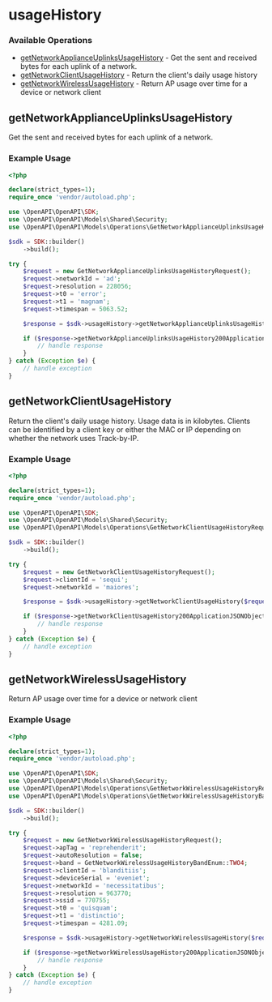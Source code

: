 # usageHistory

### Available Operations

* [getNetworkApplianceUplinksUsageHistory](#getnetworkapplianceuplinksusagehistory) - Get the sent and received bytes for each uplink of a network.
* [getNetworkClientUsageHistory](#getnetworkclientusagehistory) - Return the client's daily usage history
* [getNetworkWirelessUsageHistory](#getnetworkwirelessusagehistory) - Return AP usage over time for a device or network client

## getNetworkApplianceUplinksUsageHistory

Get the sent and received bytes for each uplink of a network.

### Example Usage

```php
<?php

declare(strict_types=1);
require_once 'vendor/autoload.php';

use \OpenAPI\OpenAPI\SDK;
use \OpenAPI\OpenAPI\Models\Shared\Security;
use \OpenAPI\OpenAPI\Models\Operations\GetNetworkApplianceUplinksUsageHistoryRequest;

$sdk = SDK::builder()
    ->build();

try {
    $request = new GetNetworkApplianceUplinksUsageHistoryRequest();
    $request->networkId = 'ad';
    $request->resolution = 228056;
    $request->t0 = 'error';
    $request->t1 = 'magnam';
    $request->timespan = 5063.52;

    $response = $sdk->usageHistory->getNetworkApplianceUplinksUsageHistory($request);

    if ($response->getNetworkApplianceUplinksUsageHistory200ApplicationJSONObjects !== null) {
        // handle response
    }
} catch (Exception $e) {
    // handle exception
}
```

## getNetworkClientUsageHistory

Return the client's daily usage history. Usage data is in kilobytes. Clients can be identified by a client key or either the MAC or IP depending on whether the network uses Track-by-IP.

### Example Usage

```php
<?php

declare(strict_types=1);
require_once 'vendor/autoload.php';

use \OpenAPI\OpenAPI\SDK;
use \OpenAPI\OpenAPI\Models\Shared\Security;
use \OpenAPI\OpenAPI\Models\Operations\GetNetworkClientUsageHistoryRequest;

$sdk = SDK::builder()
    ->build();

try {
    $request = new GetNetworkClientUsageHistoryRequest();
    $request->clientId = 'sequi';
    $request->networkId = 'maiores';

    $response = $sdk->usageHistory->getNetworkClientUsageHistory($request);

    if ($response->getNetworkClientUsageHistory200ApplicationJSONObjects !== null) {
        // handle response
    }
} catch (Exception $e) {
    // handle exception
}
```

## getNetworkWirelessUsageHistory

Return AP usage over time for a device or network client

### Example Usage

```php
<?php

declare(strict_types=1);
require_once 'vendor/autoload.php';

use \OpenAPI\OpenAPI\SDK;
use \OpenAPI\OpenAPI\Models\Shared\Security;
use \OpenAPI\OpenAPI\Models\Operations\GetNetworkWirelessUsageHistoryRequest;
use \OpenAPI\OpenAPI\Models\Operations\GetNetworkWirelessUsageHistoryBandEnum;

$sdk = SDK::builder()
    ->build();

try {
    $request = new GetNetworkWirelessUsageHistoryRequest();
    $request->apTag = 'reprehenderit';
    $request->autoResolution = false;
    $request->band = GetNetworkWirelessUsageHistoryBandEnum::TWO4;
    $request->clientId = 'blanditiis';
    $request->deviceSerial = 'eveniet';
    $request->networkId = 'necessitatibus';
    $request->resolution = 963770;
    $request->ssid = 770755;
    $request->t0 = 'quisquam';
    $request->t1 = 'distinctio';
    $request->timespan = 4281.09;

    $response = $sdk->usageHistory->getNetworkWirelessUsageHistory($request);

    if ($response->getNetworkWirelessUsageHistory200ApplicationJSONObjects !== null) {
        // handle response
    }
} catch (Exception $e) {
    // handle exception
}
```
